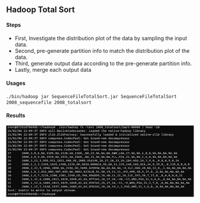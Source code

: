## Hadoop Total Sort

#### Steps
* First, Investigate the distribution plot of the data by sampling the input data.
* Second, pre-generate partition info to match the distribution plot of the data.
* Third, generate output data according to the pre-generate partition info.
* Lastly, merge each output data

#### Usages
```
./bin/hadoop jar SequenceFileTotalSort.jar SequenceFileTotalSort 2008_sequencefile 2008_totalsort
```

#### Results
![img.png](img.png)